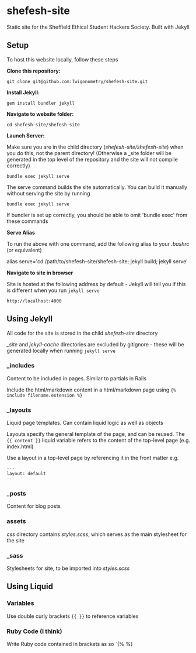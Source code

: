 # shefesh-site
Static site for the Sheffield Ethical Student Hackers Society. Built with Jekyll

## Setup

To host this website locally, follow these steps

**Clone this repository:**

`git clone git@github.com:Twigonometry/shefesh-site.git`

**Install Jekyll:**

`gem install bundler jekyll`

**Navigate to website folder:**

`cd shefesh-site/shefesh-site`

**Launch Server:**

Make sure you are in the child directory (*shefesh-site/shefesh-site*) when you do this, not the parent directory! (Otherwise a _site folder will be generated in the top level of the repository and the site will not compile correctly)

`bundle exec jekyll serve`

The serve command builds the site automatically. You can build it manually without serving the site by running

`bundle exec jekyll serve`

If bundler is set up correctly, you should be able to omit 'bundle exec' from these commands

**Serve Alias**

To run the above with one command, add the following alias to your *.bashrc* (or equivalent)

alias serve='cd /path/to/shefesh-site/shefesh-site; jekyll build; jekyll serve'

**Navigate to site in browser**

Site is hosted at the following address by default - Jekyll will tell you if this is different when you run `jekyll serve`

`http://localhost:4000`

## Using Jekyll

All code for the site is stored in the child *shefesh-site* directory

*_site* and *jekyll-cache* directories are excluded by gitignore - these will be generated locally when running `jekyll serve`

### _includes

Content to be included in pages. Similar to partials in Rails

Include the html/markdown content in a html/markdown page using `{% include filename.extension %}`

### _layouts

Liquid page templates. Can contain liquid logic as well as objects

Layouts specify the general template of the page, and can be reused. The `{{ content }}` liquid variable refers to the content of the top-level page (e.g. index.html)

Use a layout in a top-level page by referencing it in the front matter e.g.

```
---
layout: default
---
```

### _posts

Content for blog posts

### assets

*css* directory contains *styles.scss*, which serves as the main stylesheet for the site

### _sass

Stylesheets for site, to be imported into *styles.scss*

## Using Liquid

### Variables

Use double curly brackets `{{ }}` to reference variables

### Ruby Code (I think)

Write Ruby code contained in brackets as so `{% %}
